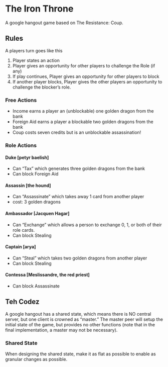 # The Iron Throne
A google hangout game based on The Resistance: Coup.

## Rules
A players turn goes like this
1. Player states an action
2. Player gives an opportunity for other players to challenge the Role (if any)
3. If play continues, Player gives an opportunity for other players to block
4. If another player blocks, Player gives the other players an opportunity to challenge the blocker’s role.

### Free Actions
* Income earns a player an (unblockable) one golden dragon from the bank
* Foreign Aid earns a player a blockable two golden dragons from the bank
* Coup costs seven credits but is an unblockable assassination!

### Role Actions

#### Duke [petyr baelish]
* Can “Tax” which generates three golden dragons from the bank
* Can block Foreign Aid

#### Assassin [the hound]
* Can “Assassinate” which takes away 1 card from another player
* cost: 3 golden dragons

#### Ambassador [Jacquen Hagar]
* Can “Exchange” which allows a person to exchange 0, 1, or both of their role cards.
* Can block Stealing

#### Captain [arya]
* Can “Steal” which takes two golden dragons from another player
* Can block Stealing

#### Contessa [Meslissandre, the red priest]
* Can block Assassinate


## Teh Codez
A google hangout has a shared state, which means there is NO central server, but one client is crowned as “master.”  The master peer will setup the initial state of the game, but provides no other functions (note that in the final implementation, a master may not be necessary).

### Shared State
When designing the shared state, make it as flat as possible to enable as granular changes as possible.
